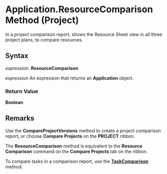 
# Application.ResourceComparison Method (Project)

In a project comparison report, shows the Resource Sheet view in all three project plans, to compare resources.


## Syntax

 _expression_. **ResourceComparison**

 _expression_ An expression that returns an **Application** object.


### Return Value

 **Boolean**


## Remarks

Use the  **CompareProjectVersions** method to create a project comparison report, or choose **Compare Projects** on the **PROJECT** ribbon.

The  **ResourceComparison** method is equivalent to the **Resource Comparison** command on the **Compare Projects** tab on the ribbon.

To compare tasks in a comparison report, use the  **[TaskComparison](61d0c322-39a3-f731-3662-f6cf6709bb12.md)** method.


